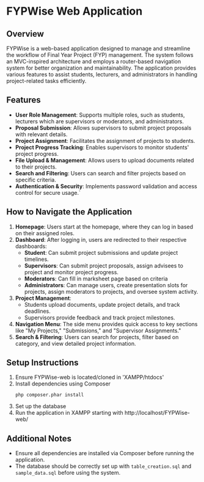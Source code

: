 # FYPWise Web Application

## Overview
FYPWise is a web-based application designed to manage and streamline the workflow of Final Year Project (FYP) management. 
The system follows an MVC-inspired architecture and employs a router-based navigation system for better organization and maintainability. 
The application provides various features to assist students, lecturers, and administrators in handling project-related tasks efficiently.

## Features
- **User Role Management**: Supports multiple roles, such as students, lecturers which are supervisors or moderators, and administrators.
- **Proposal Submission**: Allows supervisors to submit project proposals with relevant details.
- **Project Assignment**: Facilitates the assignment of projects to students.
- **Project Progress Tracking**: Enables supervisors to monitor students' project progress.
- **File Upload & Management**: Allows users to upload documents related to their projects.
- **Search and Filtering**: Users can search and filter projects based on specific criteria.
- **Authentication & Security**: Implements password validation and access control for secure usage.`

## How to Navigate the Application
1. **Homepage**: Users start at the homepage, where they can log in based on their assigned roles.
2. **Dashboard**: After logging in, users are redirected to their respective dashboards:
   - **Student**: Can submit project submissions and update project timelines.
   - **Supervisors**: Can submit project proposals, assign advisees to project and monitor project progress.
   - **Moderators**: Can fill in marksheet page based on criteria
   - **Administrators**: Can manage users, create presentation slots for projects, assign moderators to projects, and oversee system activity.
3. **Project Management**:
   - Students upload documents, update project details, and track deadlines.
   - Supervisors provide feedback and track project milestones.
4. **Navigation Menu**: The side menu provides quick access to key sections like "My Projects," "Submissions," and "Supervisor Assignments."
5. **Search & Filtering**: Users can search for projects, filter based on category, and view detailed project information.

## Setup Instructions
1. Ensure FYPWise-web is located/cloned in 'XAMPP/htdocs'
2. Install dependencies using Composer
   ```
   php composer.phar install
   ```
3. Set up the database
4. Run the application in XAMPP starting with http://localhost/FYPWise-web/

## Additional Notes
- Ensure all dependencies are installed via Composer before running the application.
- The database should be correctly set up with `table_creation.sql` and `sample_data.sql` before using the system.
